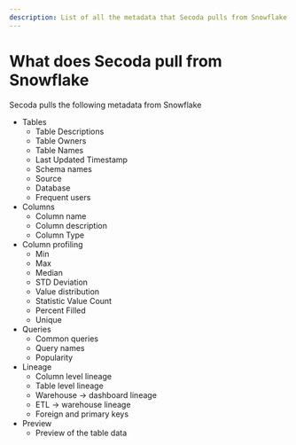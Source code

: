 ```yaml
---
description: List of all the metadata that Secoda pulls from Snowflake
---
```


# What does Secoda pull from Snowflake

Secoda pulls the following metadata from Snowflake

* Tables
  * Table Descriptions
  * Table Owners
  * Table Names
  * Last Updated Timestamp
  * Schema names
  * Source
  * Database
  * Frequent users
* Columns
  * Column name
  * Column description
  * Column Type
* Column profiling
  * Min
  * Max
  * Median
  * STD Deviation
  * Value distribution
  * Statistic Value Count
  * Percent Filled&#x20;
  * Unique
* Queries
  * Common queries
  * Query names
  * Popularity
* Lineage
  * Column level lineage
  * Table level lineage
  * Warehouse -> dashboard lineage
  * ETL -> warehouse lineage
  * Foreign and primary keys
* Preview
  * Preview of the table data
